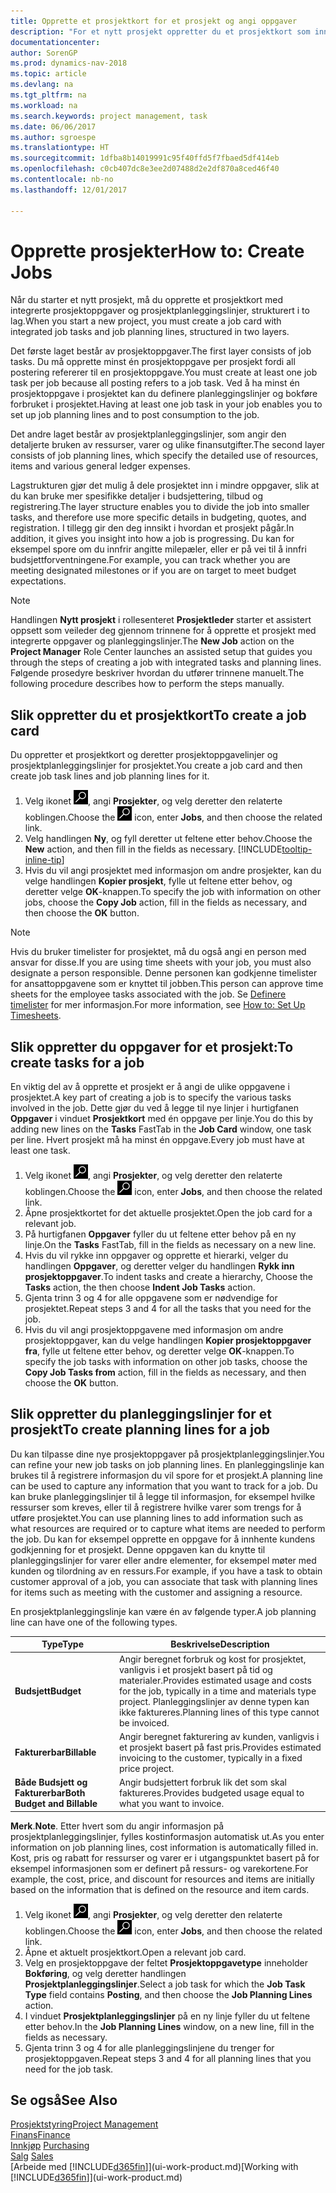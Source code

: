 ```yaml
---
title: Opprette et prosjektkort for et prosjekt og angi oppgaver
description: "For et nytt prosjekt oppretter du et prosjektkort som inneholder prosjektoppgaver og planleggingslinjer, slik at det blir enklere å administrere fremdrift og budsjett."
documentationcenter: 
author: SorenGP
ms.prod: dynamics-nav-2018
ms.topic: article
ms.devlang: na
ms.tgt_pltfrm: na
ms.workload: na
ms.search.keywords: project management, task
ms.date: 06/06/2017
ms.author: sgroespe
ms.translationtype: HT
ms.sourcegitcommit: 1dfba8b14019991c95f40ffd5f7fbaed5df414eb
ms.openlocfilehash: c0cb407dc8e3ee2d07488d2e2df870a8ced46f40
ms.contentlocale: nb-no
ms.lasthandoff: 12/01/2017

---
```

# <a name="how-to-create-jobs"></a><span data-ttu-id="1f3bf-103">Opprette prosjekter</span><span class="sxs-lookup"><span data-stu-id="1f3bf-103">How to: Create Jobs</span></span>
<span data-ttu-id="1f3bf-104">Når du starter et nytt prosjekt, må du opprette et prosjektkort med integrerte prosjektoppgaver og prosjektplanleggingslinjer, strukturert i to lag.</span><span class="sxs-lookup"><span data-stu-id="1f3bf-104">When you start a new project, you must create a job card with integrated job tasks and job planning lines, structured in two layers.</span></span>  

<span data-ttu-id="1f3bf-105">Det første laget består av prosjektoppgaver.</span><span class="sxs-lookup"><span data-stu-id="1f3bf-105">The first layer consists of job tasks.</span></span> <span data-ttu-id="1f3bf-106">Du må opprette minst én prosjektoppgave per prosjekt fordi all postering refererer til en prosjektoppgave.</span><span class="sxs-lookup"><span data-stu-id="1f3bf-106">You must create at least one job task per job because all posting refers to a job task.</span></span> <span data-ttu-id="1f3bf-107">Ved å ha minst én prosjektoppgave i prosjektet kan du definere planleggingslinjer og bokføre forbruket i prosjektet.</span><span class="sxs-lookup"><span data-stu-id="1f3bf-107">Having at least one job task in your job enables you to set up job planning lines and to post consumption to the job.</span></span>

<span data-ttu-id="1f3bf-108">Det andre laget består av prosjektplanleggingslinjer, som angir den detaljerte bruken av ressurser, varer og ulike finansutgifter.</span><span class="sxs-lookup"><span data-stu-id="1f3bf-108">The second layer consists of job planning lines, which specify the detailed use of resources, items and various general ledger expenses.</span></span>

<span data-ttu-id="1f3bf-109">Lagstrukturen gjør det mulig å dele prosjektet inn i mindre oppgaver, slik at du kan bruke mer spesifikke detaljer i budsjettering, tilbud og registrering.</span><span class="sxs-lookup"><span data-stu-id="1f3bf-109">The layer structure enables you to divide the job into smaller tasks, and therefore use more specific details in budgeting, quotes, and registration.</span></span> <span data-ttu-id="1f3bf-110">I tillegg gir den deg innsikt i hvordan et prosjekt pågår.</span><span class="sxs-lookup"><span data-stu-id="1f3bf-110">In addition, it gives you insight into how a job is progressing.</span></span> <span data-ttu-id="1f3bf-111">Du kan for eksempel spore om du innfrir angitte milepæler, eller er på vei til å innfri budsjettforventningene.</span><span class="sxs-lookup"><span data-stu-id="1f3bf-111">For example, you can track whether you are meeting designated milestones or if you are on target to meet budget expectations.</span></span>

> [!NOTE]  
>   <span data-ttu-id="1f3bf-112">Handlingen **Nytt prosjekt** i rollesenteret **Prosjektleder** starter et assistert oppsett som veileder deg gjennom trinnene for å opprette et prosjekt med integrerte oppgaver og planleggingslinjer.</span><span class="sxs-lookup"><span data-stu-id="1f3bf-112">The **New Job** action on the **Project Manager** Role Center launches an assisted setup that guides you through the steps of creating a job with integrated tasks and planning lines.</span></span> <span data-ttu-id="1f3bf-113">Følgende prosedyre beskriver hvordan du utfører trinnene manuelt.</span><span class="sxs-lookup"><span data-stu-id="1f3bf-113">The following procedure describes how to perform the steps manually.</span></span>

## <a name="to-create-a-job-card"></a><span data-ttu-id="1f3bf-114">Slik oppretter du et prosjektkort</span><span class="sxs-lookup"><span data-stu-id="1f3bf-114">To create a job card</span></span>
<span data-ttu-id="1f3bf-115">Du oppretter et prosjektkort og deretter prosjektoppgavelinjer og prosjektplanleggingslinjer for prosjektet.</span><span class="sxs-lookup"><span data-stu-id="1f3bf-115">You create a job card and then create job task lines and job planning lines for it.</span></span>

1. <span data-ttu-id="1f3bf-116">Velg ikonet ![Søk etter side eller rapport](media/ui-search/search_small.png "Søk etter side eller rapport"), angi **Prosjekter**, og velg deretter den relaterte koblingen.</span><span class="sxs-lookup"><span data-stu-id="1f3bf-116">Choose the ![Search for Page or Report](media/ui-search/search_small.png "Search for Page or Report icon") icon, enter **Jobs**, and then choose the related link.</span></span>  
2. <span data-ttu-id="1f3bf-117">Velg handlingen **Ny**, og fyll deretter ut feltene etter behov.</span><span class="sxs-lookup"><span data-stu-id="1f3bf-117">Choose the **New** action, and then fill in the fields as necessary.</span></span> [!INCLUDE[tooltip-inline-tip](includes/tooltip-inline-tip_md.md)]
3. <span data-ttu-id="1f3bf-118">Hvis du vil angi prosjektet med informasjon om andre prosjekter, kan du velge handlingen **Kopier prosjekt**, fylle ut feltene etter behov, og deretter velge **OK**-knappen.</span><span class="sxs-lookup"><span data-stu-id="1f3bf-118">To specify the job with information on other jobs, choose the **Copy Job** action, fill in the fields as necessary, and then choose the **OK** button.</span></span>

> [!NOTE]  
>   <span data-ttu-id="1f3bf-119">Hvis du bruker timelister for prosjektet, må du også angi en person med ansvar for disse.</span><span class="sxs-lookup"><span data-stu-id="1f3bf-119">If you are using time sheets with your job, you must also designate a person responsible.</span></span> <span data-ttu-id="1f3bf-120">Denne personen kan godkjenne timelister for ansattoppgavene som er knyttet til jobben.</span><span class="sxs-lookup"><span data-stu-id="1f3bf-120">This person can approve time sheets for the employee tasks associated with the job.</span></span> <span data-ttu-id="1f3bf-121">Se [Definere timelister](projects-how-setup-time-sheets.md) for mer informasjon.</span><span class="sxs-lookup"><span data-stu-id="1f3bf-121">For more information, see [How to: Set Up Timesheets](projects-how-setup-time-sheets.md).</span></span>

## <a name="to-create-tasks-for-a-job"></a><span data-ttu-id="1f3bf-122">Slik oppretter du oppgaver for et prosjekt:</span><span class="sxs-lookup"><span data-stu-id="1f3bf-122">To create tasks for a job</span></span>
<span data-ttu-id="1f3bf-123">En viktig del av å opprette et prosjekt er å angi de ulike oppgavene i prosjektet.</span><span class="sxs-lookup"><span data-stu-id="1f3bf-123">A key part of creating a job is to specify the various tasks involved in the job.</span></span> <span data-ttu-id="1f3bf-124">Dette gjør du ved å legge til nye linjer i hurtigfanen **Oppgaver** i vinduet **Prosjektkort** med én oppgave per linje.</span><span class="sxs-lookup"><span data-stu-id="1f3bf-124">You do this by adding new lines on the **Tasks** FastTab in the **Job Card** window, one task per line.</span></span> <span data-ttu-id="1f3bf-125">Hvert prosjekt må ha minst én oppgave.</span><span class="sxs-lookup"><span data-stu-id="1f3bf-125">Every job must have at least one task.</span></span>

1. <span data-ttu-id="1f3bf-126">Velg ikonet ![Søk etter side eller rapport](media/ui-search/search_small.png "Søk etter side eller rapport"), angi **Prosjekter**, og velg deretter den relaterte koblingen.</span><span class="sxs-lookup"><span data-stu-id="1f3bf-126">Choose the ![Search for Page or Report](media/ui-search/search_small.png "Search for Page or Report icon") icon, enter **Jobs**, and then choose the related link.</span></span>
2. <span data-ttu-id="1f3bf-127">Åpne prosjektkortet for det aktuelle prosjektet.</span><span class="sxs-lookup"><span data-stu-id="1f3bf-127">Open the job card for a relevant job.</span></span>
3. <span data-ttu-id="1f3bf-128">På hurtigfanen **Oppgaver** fyller du ut feltene etter behov på en ny linje.</span><span class="sxs-lookup"><span data-stu-id="1f3bf-128">On the **Tasks** FastTab, fill in the fields as necessary on a new line.</span></span>
4. <span data-ttu-id="1f3bf-129">Hvis du vil rykke inn oppgaver og opprette et hierarki, velger du handlingen **Oppgaver**, og deretter velger du handlingen **Rykk inn prosjektoppgaver**.</span><span class="sxs-lookup"><span data-stu-id="1f3bf-129">To indent tasks and create a hierarchy, Choose the **Tasks** action, the then choose **Indent Job Tasks** action.</span></span>
5. <span data-ttu-id="1f3bf-130">Gjenta trinn 3 og 4 for alle oppgavene som er nødvendige for prosjektet.</span><span class="sxs-lookup"><span data-stu-id="1f3bf-130">Repeat steps 3 and 4 for all the tasks that you need for the job.</span></span>
6. <span data-ttu-id="1f3bf-131">Hvis du vil angi prosjektoppgavene med informasjon om andre prosjektoppgaver, kan du velge handlingen **Kopier prosjektoppgaver fra**, fylle ut feltene etter behov, og deretter velge **OK**-knappen.</span><span class="sxs-lookup"><span data-stu-id="1f3bf-131">To specify the job tasks with information on other job tasks, choose the **Copy Job Tasks from** action, fill in the fields as necessary, and then choose the **OK** button.</span></span>

## <a name="to-create-planning-lines-for-a-job"></a><span data-ttu-id="1f3bf-132">Slik oppretter du planleggingslinjer for et prosjekt</span><span class="sxs-lookup"><span data-stu-id="1f3bf-132">To create planning lines for a job</span></span>
<span data-ttu-id="1f3bf-133">Du kan tilpasse dine nye prosjektoppgaver på prosjektplanleggingslinjer.</span><span class="sxs-lookup"><span data-stu-id="1f3bf-133">You can refine your new job tasks on job planning lines.</span></span> <span data-ttu-id="1f3bf-134">En planleggingslinje kan brukes til å registrere informasjon du vil spore for et prosjekt.</span><span class="sxs-lookup"><span data-stu-id="1f3bf-134">A planning line can be used to capture any information that you want to track for a job.</span></span> <span data-ttu-id="1f3bf-135">Du kan bruke planleggingslinjer til å legge til informasjon, for eksempel hvilke ressurser som kreves, eller til å registrere hvilke varer som trengs for å utføre prosjektet.</span><span class="sxs-lookup"><span data-stu-id="1f3bf-135">You can use planning lines to add information such as what resources are required or to capture what items are needed to perform the job.</span></span> <span data-ttu-id="1f3bf-136">Du kan for eksempel opprette en oppgave for å innhente kundens godkjenning for et prosjekt. Denne oppgaven kan du knytte til planleggingslinjer for varer eller andre elementer, for eksempel møter med kunden og tilordning av en ressurs.</span><span class="sxs-lookup"><span data-stu-id="1f3bf-136">For example, if you have a task to obtain customer approval of a job, you can associate that task with planning lines for items such as meeting with the customer and assigning a resource.</span></span>  

<span data-ttu-id="1f3bf-137">En prosjektplanleggingslinje kan være én av følgende typer.</span><span class="sxs-lookup"><span data-stu-id="1f3bf-137">A job planning line can have one of the following types.</span></span>  

| <span data-ttu-id="1f3bf-138">Type</span><span class="sxs-lookup"><span data-stu-id="1f3bf-138">Type</span></span> | <span data-ttu-id="1f3bf-139">Beskrivelse</span><span class="sxs-lookup"><span data-stu-id="1f3bf-139">Description</span></span> |
| --- | --- |
| <span data-ttu-id="1f3bf-140">**Budsjett**</span><span class="sxs-lookup"><span data-stu-id="1f3bf-140">**Budget**</span></span> |<span data-ttu-id="1f3bf-141">Angir beregnet forbruk og kost for prosjektet, vanligvis i et prosjekt basert på tid og materialer.</span><span class="sxs-lookup"><span data-stu-id="1f3bf-141">Provides estimated usage and costs for the job, typically in a time and materials type project.</span></span> <span data-ttu-id="1f3bf-142">Planleggingslinjer av denne typen kan ikke faktureres.</span><span class="sxs-lookup"><span data-stu-id="1f3bf-142">Planning lines of this type cannot be invoiced.</span></span> |
| <span data-ttu-id="1f3bf-143">**Fakturerbar**</span><span class="sxs-lookup"><span data-stu-id="1f3bf-143">**Billable**</span></span> |<span data-ttu-id="1f3bf-144">Angir beregnet fakturering av kunden, vanligvis i et prosjekt basert på fast pris.</span><span class="sxs-lookup"><span data-stu-id="1f3bf-144">Provides estimated invoicing to the customer, typically in a fixed price project.</span></span> |
| <span data-ttu-id="1f3bf-145">**Både Budsjett og Fakturerbar**</span><span class="sxs-lookup"><span data-stu-id="1f3bf-145">**Both Budget and Billable**</span></span> |<span data-ttu-id="1f3bf-146">Angir budsjettert forbruk lik det som skal faktureres.</span><span class="sxs-lookup"><span data-stu-id="1f3bf-146">Provides budgeted usage equal to what you want to invoice.</span></span> |

<span data-ttu-id="1f3bf-147">**Merk**.</span><span class="sxs-lookup"><span data-stu-id="1f3bf-147">**Note**.</span></span> <span data-ttu-id="1f3bf-148">Etter hvert som du angir informasjon på prosjektplanleggingslinjer, fylles kostinformasjon automatisk ut.</span><span class="sxs-lookup"><span data-stu-id="1f3bf-148">As you enter information on job planning lines, cost information is automatically filled in.</span></span> <span data-ttu-id="1f3bf-149">Kost, pris og rabatt for ressurser og varer er i utgangspunktet basert på for eksempel informasjonen som er definert på ressurs- og varekortene.</span><span class="sxs-lookup"><span data-stu-id="1f3bf-149">For example, the cost, price, and discount for resources and items are initially based on the information that is defined on the resource and item cards.</span></span>

1. <span data-ttu-id="1f3bf-150">Velg ikonet ![Søk etter side eller rapport](media/ui-search/search_small.png "Søk etter side eller rapport"), angi **Prosjekter**, og velg deretter den relaterte koblingen.</span><span class="sxs-lookup"><span data-stu-id="1f3bf-150">Choose the ![Search for Page or Report](media/ui-search/search_small.png "Search for Page or Report icon") icon, enter **Jobs**, and then choose the related link.</span></span>
2. <span data-ttu-id="1f3bf-151">Åpne et aktuelt prosjektkort.</span><span class="sxs-lookup"><span data-stu-id="1f3bf-151">Open a relevant job card.</span></span>
3. <span data-ttu-id="1f3bf-152">Velg en prosjektoppgave der feltet **Prosjektoppgavetype** inneholder **Bokføring**, og velg deretter handlingen **Prosjektplanleggingslinjer**.</span><span class="sxs-lookup"><span data-stu-id="1f3bf-152">Select a job task for which the **Job Task Type** field contains **Posting**, and then choose the **Job Planning Lines** action.</span></span>  
4. <span data-ttu-id="1f3bf-153">I vinduet **Prosjektplanleggingslinjer** på en ny linje fyller du ut feltene etter behov.</span><span class="sxs-lookup"><span data-stu-id="1f3bf-153">In the **Job Planning Lines** window, on a new line, fill in the fields as necessary.</span></span>
5. <span data-ttu-id="1f3bf-154">Gjenta trinn 3 og 4 for alle planleggingslinjene du trenger for prosjektoppgaven.</span><span class="sxs-lookup"><span data-stu-id="1f3bf-154">Repeat steps 3 and 4 for all planning lines that you need for the job task.</span></span>

## <a name="see-also"></a><span data-ttu-id="1f3bf-155">Se også</span><span class="sxs-lookup"><span data-stu-id="1f3bf-155">See Also</span></span>
[<span data-ttu-id="1f3bf-156">Prosjektstyring</span><span class="sxs-lookup"><span data-stu-id="1f3bf-156">Project Management</span></span>](projects-manage-projects.md)  
[<span data-ttu-id="1f3bf-157">Finans</span><span class="sxs-lookup"><span data-stu-id="1f3bf-157">Finance</span></span>](finance.md)  
<span data-ttu-id="1f3bf-158">[Innkjøp](purchasing-manage-purchasing.md)       </span><span class="sxs-lookup"><span data-stu-id="1f3bf-158">[Purchasing](purchasing-manage-purchasing.md)       </span></span>  
<span data-ttu-id="1f3bf-159">[Salg](sales-manage-sales.md)    </span><span class="sxs-lookup"><span data-stu-id="1f3bf-159">[Sales](sales-manage-sales.md)    </span></span>  
<span data-ttu-id="1f3bf-160">[Arbeide med [!INCLUDE[d365fin](includes/d365fin_md.md)]](ui-work-product.md)</span><span class="sxs-lookup"><span data-stu-id="1f3bf-160">[Working with [!INCLUDE[d365fin](includes/d365fin_md.md)]](ui-work-product.md)</span></span>  

